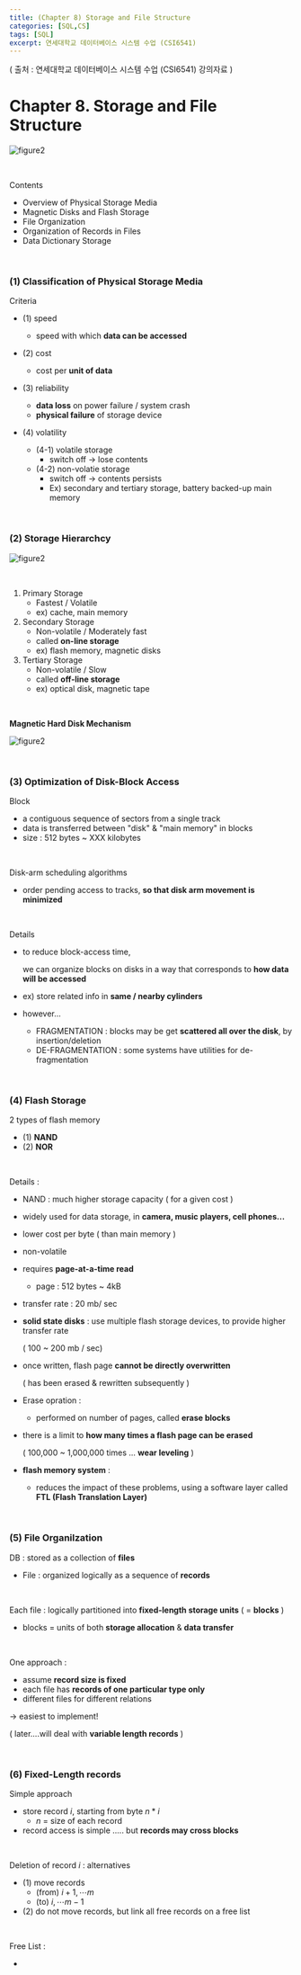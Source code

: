 ```yaml
---
title: (Chapter 8) Storage and File Structure
categories: [SQL,CS]
tags: [SQL]
excerpt: 연세대학교 데이터베이스 시스템 수업 (CSI6541)
---
```


<script src="https://cdn.mathjax.org/mathjax/latest/MathJax.js?config=TeX-AMS-MML_HTMLorMML" type="text/javascript"></script>
( 출처 : 연세대학교 데이터베이스 시스템 수업 (CSI6541) 강의자료 )

# Chapter 8. Storage and File Structure

![figure2](/assets/img/sql/img18.png)

<br>

Contents

- Overview of Physical Storage Media
- Magnetic Disks and Flash Storage
- File Organization
- Organization of Records in Files
- Data Dictionary Storage

<br>

### (1) Classification of Physical Storage Media

Criteria

- (1) speed
  - speed with which **data can be accessed**
- (2) cost
  - cost per **unit of data**
- (3) reliability
  - **data loss** on power failure / system crash
  - **physical failure** of storage device

- (4) volatility
  - (4-1) volatile storage
    - switch off $\rightarrow$ lose contents
  - (4-2) non-volatie storage
    - switch off $\rightarrow$ contents persists
    - Ex) secondary and tertiary storage, battery backed-up main memory

<br>

### (2) Storage Hierarchcy

![figure2](/assets/img/sql/img47.png)

<br>

1. Primary Storage
   - Fastest / Volatile
   - ex) cache, main memory
2. Secondary Storage
   - Non-volatile / Moderately fast
   - called **on-line storage**
   - ex) flash memory, magnetic disks
3. Tertiary Storage
   - Non-volatile / Slow
   - called **off-line storage**
   - ex) optical disk, magnetic tape

<br>

**Magnetic Hard Disk Mechanism**

![figure2](/assets/img/sql/img48.png)

<br>

### (3) Optimization of Disk-Block Access

Block

- a contiguous sequence of sectors from a single track
- data is transferred between "disk" & "main memory" in blocks
- size : 512 bytes ~ XXX kilobytes

<br>

Disk-arm scheduling algorithms

- order pending access to tracks, **so that disk arm movement is minimized**

<br>

Details

- to reduce block-access time,

  we can organize blocks on disks in a way that corresponds to **how data will be accessed**

- ex) store related info in **same / nearby cylinders**

- however... 

  - FRAGMENTATION : blocks may be get **scattered all over the disk**, by insertion/deletion
  - DE-FRAGMENTATION : some systems have utilities for de-fragmentation

<br>

### (4) Flash Storage

2 types of flash memory

- (1) **NAND**
- (2) **NOR**

<br>

Details :

- NAND : much higher storage capacity ( for a given cost )

- widely used for data storage, in **camera, music players, cell phones...**

- lower cost per byte ( than main memory )

- non-volatile

- requires **page-at-a-time read**

  - page : 512 bytes ~ 4kB

- transfer rate : 20 mb/ sec

- **solid state disks** : use multiple flash storage devices, to provide higher transfer rate

  ( 100 ~ 200 mb / sec)

- once written, flash page **cannot be directly overwritten**

  ( has been erased & rewritten subsequently )

- Erase opration :

  - performed on number of pages, called **erase blocks**

- there is a limit to **how many times a flash page can be erased**

  ( 100,000 ~ 1,000,000 times ... **wear leveling** )

- **flash memory system** :

  - reduces the impact of these problems, using a software layer called **FTL (Flash Translation Layer)**

<br>

### (5) File Organilzation

DB : stored as a collection of **files**

- File : organized logically as a sequence of **records**

<br>

Each file : logically partitioned into **fixed-length storage units** ( = **blocks** )

- blocks = units of both **storage allocation** & **data transfer**

<br>

One approach :

- assume **record size is fixed**
- each file has **records of one particular type only**
- different files for different relations

$\rightarrow$ easiest to implement!

( later....will deal with **variable length records** )

<br>

### (6) Fixed-Length records

Simple approach

- store record $i$, starting from byte $n*i$
  - $n$ = size of each record
- record access is simple ..... but **records may cross blocks**

<br>

Deletion of record $i$ : alternatives

- (1) move records
  - (from) $i+1, \cdots m$
  - (to) $i, \cdots m-1$
- (2) do not move records, but link all free records on a free list

<br>

Free List :

- 